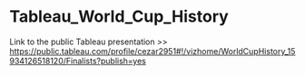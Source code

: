 # Tableau_World_Cup_History

Link to the public Tableau presentation >> https://public.tableau.com/profile/cezar2951#!/vizhome/WorldCupHistory_15934126518120/Finalists?publish=yes
